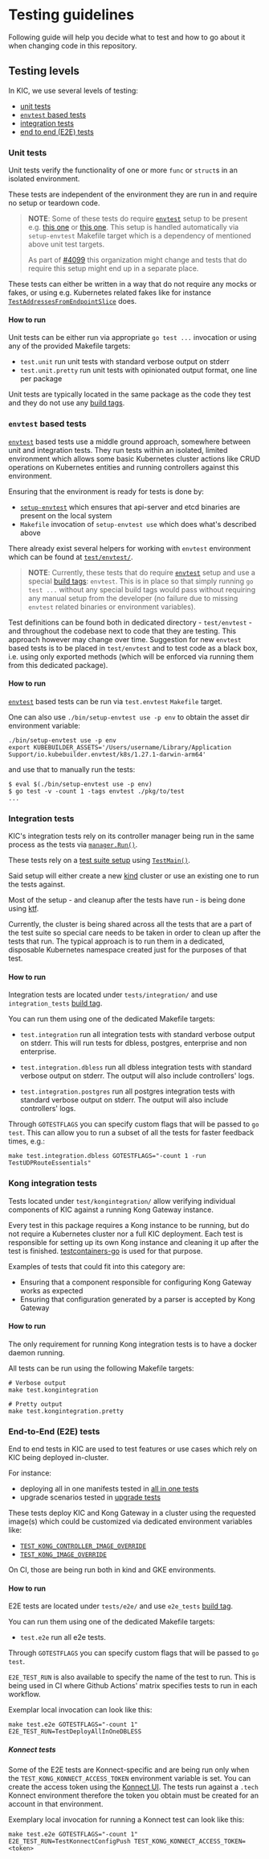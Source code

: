 # Testing guidelines

Following guide will help you decide what to test and how to go about it
when changing code in this repository.

## Testing levels

In KIC, we use several levels of testing:

- [unit tests](#unit-tests)
- [`envtest` based tests](#envtest-based-tests)
- [integration tests](#integration-tests)
- [end to end (E2E) tests](#end-to-end-e2e-tests)

### Unit tests

Unit tests verify the functionality of one or more `func` or `struct`s
in an isolated environment.

These tests are independent of the environment they are run in and require no
setup or teardown code.

> **NOTE**: Some of these tests do require [`envtest`][envtest] setup to be present e.g.
> [this one][test_GetAdminAPIsForService] or [this one][test_HTTPRouteReconcilerProperlyReactsToReferenceGrant].
> This setup is handled automatically via `setup-envtest` Makefile target which is a dependency
> of mentioned above unit test targets.
>
> As part of [#4099][issue4099] this organization might change and tests that do
> require this setup might end up in a separate place.

These tests can either be written in a way that do not require any mocks or fakes,
or using e.g. Kubernetes related fakes like for instance
[`TestAddressesFromEndpointSlice`][test_AddressesFromEndpointSlice] does.

#### How to run

Unit tests can be either run via appropriate `go test ...` invocation or using any of
the provided Makefile targets:

- `test.unit` run unit tests with standard verbose output on stderr
- `test.unit.pretty` run unit tests with opinionated output format, one line per package

Unit tests are typically located in the same package as the code they test
and they do not use any [build tags][go_build_tag].

[test_GetAdminAPIsForService]: https://github.com/Kong/kubernetes-ingress-controller/blob/753e91f73dea5e51a3610d50c8a5928da79baa0f/internal/adminapi/endpoints_envtest_test.go#L28
[test_HTTPRouteReconcilerProperlyReactsToReferenceGrant]: https://github.com/Kong/kubernetes-ingress-controller/blob/ccafa7ca9da7fb52ba959c2ebbc0974e22497b5b/internal/controllers/gateway/httproute_controller_envtest_test.go#L37
[test_AddressesFromEndpointSlice]: https://github.com/Kong/kubernetes-ingress-controller/blob/753e91f73dea5e51a3610d50c8a5928da79baa0f/internal/adminapi/endpoints_test.go#L23-L24
[issue4099]: https://github.com/Kong/kubernetes-ingress-controller/issues/4099

### `envtest` based tests

[`envtest`][envtest] based tests use a middle ground approach, somewhere between
unit and integration tests.
They run tests within an isolated, limited environment which allows some basic
Kubernetes cluster actions like CRUD operations on Kubernetes entities and running
controllers against this environment.

Ensuring that the environment is ready for tests is done by:

- [`setup-envtest`][setup_envtest] which ensures that api-server and etcd binaries
  are present on the local system
- `Makefile` invocation of `setup-envtest use` which does what's described above

There already exist several helpers for working with `envtest` environment which
can be found at [`test/envtest/`][envtest_helpers].

> **NOTE**: Currently, these tests that do require [`envtest`][envtest] setup and
> use a special [build tags][go_build_tag]: `envtest`. This is in place so that
> simply running `go test ...` without any special build tags would pass without
> requiring any manual setup from the developer (no failure due to missing `envtest`
> related binaries or environment variables).

Test definitions can be found both in dedicated directory - `test/envtest` - and
throughout the codebase next to code that they are testing.
This approach however may change over time.
Suggestion for new `envtest` based tests is to be placed in `test/envtest` and to
test code as a black box, i.e. using only exported methods (which will be enforced
via running them from this dedicated package).

[envtest]: https://pkg.go.dev/sigs.k8s.io/controller-runtime/pkg/envtest
[setup_envtest]: https://github.com/kubernetes-sigs/controller-runtime/tree/main/tools/setup-envtest
[envtest_helpers]: https://github.com/Kong/kubernetes-ingress-controller/tree/611f3c6334424a700f9a00f2801c3cfa2b352d81/test/envtest

#### How to run

[`envtest`][envtest] based tests can be run via `test.envtest` `Makefile` target.

One can also use `./bin/setup-envtest use -p env` to obtain the asset dir environment
variable:

```
./bin/setup-envtest use -p env
export KUBEBUILDER_ASSETS='/Users/username/Library/Application Support/io.kubebuilder.envtest/k8s/1.27.1-darwin-arm64'
```

and use that to manually run the tests:

```
$ eval $(./bin/setup-envtest use -p env)
$ go test -v -count 1 -tags envtest ./pkg/to/test
...
```

### Integration tests

KIC's integration tests rely on its controller manager being run in the same
process as the tests via [`manager.Run()`][manager_run].

These tests rely on a [test suite setup][integration_test_suite]
using [`TestMain()`][pkggodev_testmain].

Said setup will either create a new [kind](https://kind.sigs.k8s.io) cluster or use an existing one to run the
tests against.

Most of the setup - and cleanup after the tests have run - is being done using
[ktf][ktf].

Currently, the cluster is being shared across all the tests that are a part
of the test suite so special care needs to be taken in order to clean up after the tests
that run.
The typical approach is to run them in a dedicated, disposable Kubernetes namespace created just for the purposes of that test.

#### How to run

Integration tests are located under `tests/integration/` and use `integration_tests`
[build tag][go_build_tag].

You can run them using one of the dedicated Makefile targets:

- `test.integration` run all integration tests with standard verbose output on stderr.
  This will run tests for dbless, postgres, enterprise and non enterprise.

- `test.integration.dbless` run all dbless integration tests with standard
  verbose output on stderr. The output will also include controllers' logs.

- `test.integration.postgres` run all postgres integration tests with standard
  verbose output on stderr. The output will also include controllers' logs.

Through `GOTESTFLAGS` you can specify custom flags that will be passed to `go test`.
This can allow you to run a subset of all the tests for faster feedback times, e.g.:

```
make test.integration.dbless GOTESTFLAGS="-count 1 -run TestUDPRouteEssentials"
```

[ktf]: https://github.com/Kong/kubernetes-testing-framework
[pkggodev_testmain]: https://pkg.go.dev/testing#hdr-Main
[integration_test_suite]: https://github.com/Kong/kubernetes-ingress-controller/blob/61e06ee64ff913aa9952816121125fca7ed59ba5/test/integration/suite_test.go#L36
[manager_run]: https://github.com/Kong/kubernetes-ingress-controller/blob/5abc699aeee552945a76c82e3f7abb3e1b2fabf1/internal/cmd/rootcmd/run.go#L14-L22


### Kong integration tests

Tests located under `test/kongintegration/` allow verifying individual components of KIC
against a running Kong Gateway instance.

Every test in this package requires a Kong instance to be running, but do not require
a Kubernetes cluster nor a full KIC deployment. Each test is responsible for setting up
its own Kong instance and cleaning it up after the test is finished. [testcontainers-go]
is used for that purpose.

Examples of tests that could fit into this category are:

- Ensuring that a component responsible for configuring Kong Gateway works as expected
- Ensuring that configuration generated by a parser is accepted by Kong Gateway

#### How to run

The only requirement for running Kong integration tests is to have a docker daemon running.

All tests can be run using the following Makefile targets:
```shell 
# Verbose output
make test.kongintegration

# Pretty output
make test.kongintegration.pretty
```

[testcontainers-go]: https://golang.testcontainers.org/

### End-to-End (E2E) tests

End to end tests in KIC are used to test features or use cases which rely on KIC
being deployed in-cluster.

For instance:

- deploying all in one manifests tested in [all in one tests][test_e2e_all_in_one]
- upgrade scenarios tested in [upgrade tests][test_e2e_upgrade]

These tests deploy KIC and Kong Gateway in a cluster using the requested image(s)
which could be customized via dedicated environment variables like:

- [`TEST_KONG_CONTROLLER_IMAGE_OVERRIDE`][env_var_controller_image_override]
- [`TEST_KONG_IMAGE_OVERRIDE`][env_var_kong_image_override]

On CI, those are being run both in kind and GKE environments.

#### How to run

E2E tests are located under `tests/e2e/` and use `e2e_tests` [build tag][go_build_tag].

You can run them using one of the dedicated Makefile targets:

- `test.e2e` run all e2e tests.

Through `GOTESTFLAGS` you can specify custom flags that will be passed to `go test`.

`E2E_TEST_RUN` is also available to specify the name of the test to run.
This is being used in CI where Github Actions' matrix specifies tests to run
in each workflow.

Exemplar local invocation can look like this:

```
make test.e2e GOTESTFLAGS="-count 1" E2E_TEST_RUN=TestDeployAllInOneDBLESS
```

##### Konnect tests

Some of the E2E tests are Konnect-specific and are being run only when the `TEST_KONG_KONNECT_ACCESS_TOKEN`
environment variable is set. You can create the access token using the [Konnect UI][konnect_tokens].
The tests run against a `.tech` Konnect environment therefore the token you obtain must be created for an account
in that environment.

Exemplary local invocation for running a Konnect test can look like this:

```
make test.e2e GOTESTFLAGS="-count 1" E2E_TEST_RUN=TestKonnectConfigPush TEST_KONG_KONNECT_ACCESS_TOKEN=<token>
```

[test_e2e_all_in_one]: https://github.com/Kong/kubernetes-ingress-controller/blob/3d45c822bdb907caba568f86062af83406785fc5/test/e2e/all_in_one_test.go
[test_e2e_upgrade]: https://github.com/Kong/kubernetes-ingress-controller/blob/43e797f7394c5f0a9394c6f158f5efff5e2321ec/test/e2e/upgrade_test.go
[env_var_controller_image_override]: https://github.com/Kong/kubernetes-ingress-controller/blob/50a4c3f1e57c56950808b90bcb0b57fefc2f3d7c/test/e2e/environment.go#L12-L13
[env_var_kong_image_override]: https://github.com/Kong/kubernetes-ingress-controller/blob/50a4c3f1e57c56950808b90bcb0b57fefc2f3d7c/test/e2e/environment.go#L19-L20
[go_build_tag]: https://pkg.go.dev/go/build#hdr-Build_Constraints
[konnect_tokens]: https://cloud.konghq.tech/global/account/tokens
